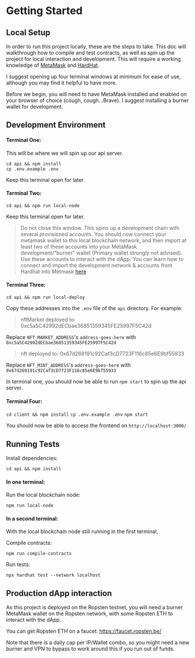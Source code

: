 # Getting Started

## Local Setup

In order to run this project locally, these are the steps to take. This doc will walkthrough how to compile and test contracts, as well as spin up the project for local interaction and development. This will require a working knowledge of [MetaMask](https://docs.metamask.io/guide/) and [HardHat](https://hardhat.org/getting-started/).

I suggest opening up four terminal windows at minimum for ease of use, although you may find it helpful to have more.

Before we begin, you will need to have MetaMask installed and enabled on your browser of choice (cough, cough...Brave). I suggest installing a burner wallet for development.


## Development Environment

#### Terminal One:

This will be where we will spin up our api server.

```
cd api && npm install
cp .env.example .env
```

Keep this terminal open for later.

#### Terminal Two:

```
cd api && npm run local-node
```

Keep this terminal open for later.

> Do not close this window. This spins up a development chain with several provisioned accounts. You should now connect your metamask wallet to this local blockchain network, and then import at least two of these accounts into your MetaMask development/"burner" wallet (Primary wallet strongly not advised). Use these accounts to interact with the dApp. You can learn how to connect and import the development network & accounts from Hardhat into Metmask [here](https://hardhat.org/getting-started/#connecting-a-wallet-or-dapp-to-hardhat-network)

#### Terminal Three:

`cd api && npm run local-deploy`

Copy these addresses into the `.env` file of the `api` directory. For example:

> nftMarket deployed to: 0xc5a5C42992dECbae36851359345FE25997F5C42d

Replace `NFT_MARKET_ADDRESS`'s `address-goes-here` with `0xc5a5C42992dECbae36851359345FE25997F5C42d`

> nft deployed to: 0x67d269191c92Caf3cD7723F116c85e6E9bf55933

Replace `NFT_MINT_ADDRESS`'s `address-goes-here` with `0x67d269191c92Caf3cD7723F116c85e6E9bf55933`

In terminal one, you should now be able to run `npm start` to spin up the api server.

#### Terminal Four:

`cd client && npm install`
`cp .env.example .env`
`npm start`

You should now be able to access the frontend on `http://localhost:3000/`


## Running Tests

Install dependencies:

`cd api && npm install`

#### In one terminal:

Run the local blockchain node:

`npm run local-node`

#### In a second terminal:

With the local blockchain node still running in the first terminal,

Compile contracts:

`npm run compile-contracts`

Run tests:

`npx hardhat test --network localhost`


## Production dApp interaction

As this project is deployed on the Ropsten testnet, you will need a burner MetaMask wallet on the Ropsten network, with some Ropsten ETH to interact with the dApp.

You can get Ropsten ETH on a faucet: https://faucet.ropsten.be/

Note that there is a daily cap per IP/Wallet combo, so you might need a new burner and VPN to bypass to work around this if you run out of funds.

